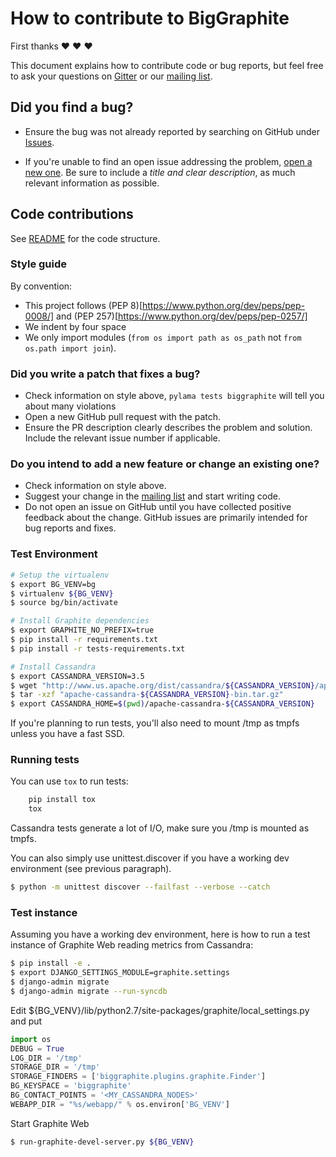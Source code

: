# How to contribute to BigGraphite

First thanks :heart: :heart: :heart:

This document explains how to contribute code or bug reports, but feel free to ask your questions on [Gitter](https://gitter.im/criteo/biggraphite) or our [mailing list](https://groups.google.com/forum/#!forum/biggraphite).


## Did you find a bug?

- Ensure the bug was not already reported by searching on GitHub under [Issues](https://github.com/criteo/biggraphite/issues).

- If you're unable to find an open issue addressing the problem, [open a new one](https://github.com/criteo/biggraphite/issues/new). Be sure to include a *title and clear description*, as much relevant information as possible.

## Code contributions

See [README](README.md) for the code structure.

### Style guide

By convention:
- This project follows (PEP 8)[https://www.python.org/dev/peps/pep-0008/]
  and (PEP 257)[https://www.python.org/dev/peps/pep-0257/]
- We indent by four space
- We only import modules (`from os import path as os_path` not `from os.path import join`).

### Did you write a patch that fixes a bug?

- Check information on style above, `pylama tests biggraphite` will tell you about many violations
- Open a new GitHub pull request with the patch.
- Ensure the PR description clearly describes the problem and solution. Include the relevant issue number if applicable.

### Do you intend to add a new feature or change an existing one?

- Check information on style above.
- Suggest your change in the [mailing list](https://groups.google.com/forum/#!forum/biggraphite) and start writing code.
- Do not open an issue on GitHub until you have collected positive feedback about the change. GitHub issues are primarily intended for bug reports and fixes.

### Test Environment

```bash
# Setup the virtualenv
$ export BG_VENV=bg
$ virtualenv ${BG_VENV}
$ source bg/bin/activate

# Install Graphite dependencies
$ export GRAPHITE_NO_PREFIX=true
$ pip install -r requirements.txt
$ pip install -r tests-requirements.txt

# Install Cassandra
$ export CASSANDRA_VERSION=3.5
$ wget "http://www.us.apache.org/dist/cassandra/${CASSANDRA_VERSION}/apache-cassandra-${CASSANDRA_VERSION}-bin.tar.gz"
$ tar -xzf "apache-cassandra-${CASSANDRA_VERSION}-bin.tar.gz"
$ export CASSANDRA_HOME=$(pwd)/apache-cassandra-${CASSANDRA_VERSION}
```

If you're planning to run tests, you'll also need to mount /tmp as tmpfs unless
you have a fast SSD.

### Running tests

You can use `tox` to run tests:
```bash
    pip install tox
    tox
```
Cassandra tests generate a lot of I/O, make sure you /tmp is mounted as tmpfs.

You can also simply use unittest.discover if you have a working dev environment (see previous paragraph).

```bash
$ python -m unittest discover --failfast --verbose --catch
```

### Test instance

Assuming you have a working dev environment, here is how to run a test instance
of Graphite Web reading metrics from Cassandra:

```bash
$ pip install -e .
$ export DJANGO_SETTINGS_MODULE=graphite.settings
$ django-admin migrate
$ django-admin migrate --run-syncdb
```

Edit ${BG_VENV}/lib/python2.7/site-packages/graphite/local_settings.py and put

```python
import os
DEBUG = True
LOG_DIR = '/tmp'
STORAGE_DIR = '/tmp'
STORAGE_FINDERS = ['biggraphite.plugins.graphite.Finder']
BG_KEYSPACE = 'biggraphite'
BG_CONTACT_POINTS = '<MY_CASSANDRA_NODES>'
WEBAPP_DIR = "%s/webapp/" % os.environ['BG_VENV']
```

Start Graphite Web

```bash
$ run-graphite-devel-server.py ${BG_VENV}
```
